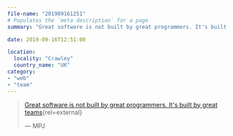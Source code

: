```yaml
---
file-name: "201909161251"
# Populates the `meta description` for a page
summary: "Great software is not built by great programmers. It's built by great teams. — MPJ"

date: 2019-09-16T12:51:00

location:
  locality: "Crawley"
  country_name: "UK"
category:
- "web"
- "team"
---
```


> [Great software is not built by great programmers. It's built by great teams][1]{rel=external}
> <footer>&mdash; MPJ</footer>

[1]: https://youtu.be/J9OpTNk0hYc?t=216

